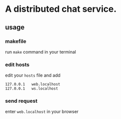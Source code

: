 # A distributed chat service.

## usage

### makefile

run `make` command in your terminal

### edit hosts

edit your `hosts` file and add

```
127.0.0.1   web.localhost
127.0.0.1   ws.localhost 
```

### send request

enter `web.localhost` in your browser